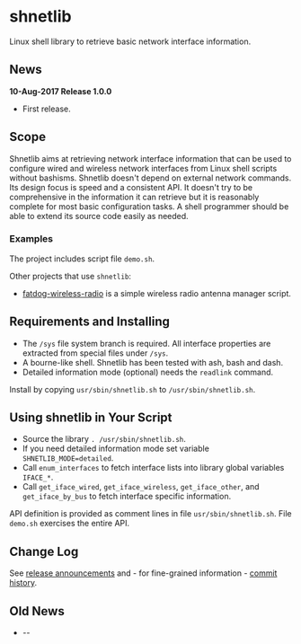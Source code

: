 # shnetlib

Linux shell library to retrieve basic network interface information.

## News

**10-Aug-2017 Release 1.0.0**
 * First release.

## Scope

Shnetlib aims at retrieving network interface information that can be used to
configure wired and wireless network interfaces from Linux shell scripts
without bashisms. Shnetlib doesn't depend on external network commands. Its
design focus is speed and a consistent API. It doesn't try to be comprehensive
in the information it can retrieve but it is reasonably complete for most basic
configuration tasks. A shell programmer should be able to extend its source
code easily as needed.

### Examples

The project includes script file `demo.sh`.

Other projects that use `shnetlib`:

* [fatdog-wireless-radio](https://github.com/step-/scripts-to-go/) is a simple
  wireless radio antenna manager script.

## Requirements and Installing

* The `/sys` file system branch is required. All interface properties are
  extracted from special files under `/sys`.
* A bourne-like shell.  Shnetlib has been tested with ash, bash and dash.
* Detailed information mode (optional) needs the `readlink` command.

Install by copying `usr/sbin/shnetlib.sh` to `/usr/sbin/shnetlib.sh`.

## Using shnetlib in Your Script

* Source the library `. /usr/sbin/shnetlib.sh`.
* If you need detailed information mode set variable `SHNETLIB_MODE=detailed`.
* Call `enum_interfaces` to fetch interface lists into library global
   variables `IFACE_*`.
* Call `get_iface_wired`, `get_iface_wireless`, `get_iface_other`, and
   `get_iface_by_bus` to fetch interface specific information.

API definition is provided as comment lines in file `usr/sbin/shnetlib.sh`.
File `demo.sh` exercises the entire API.

## Change Log

See [release announcements](https://github.com/step-/shnetlib/releases)
and - for fine-grained information -
[commit history](https://github.com/step-/shnetlib/commits/master).

## Old News

* --

